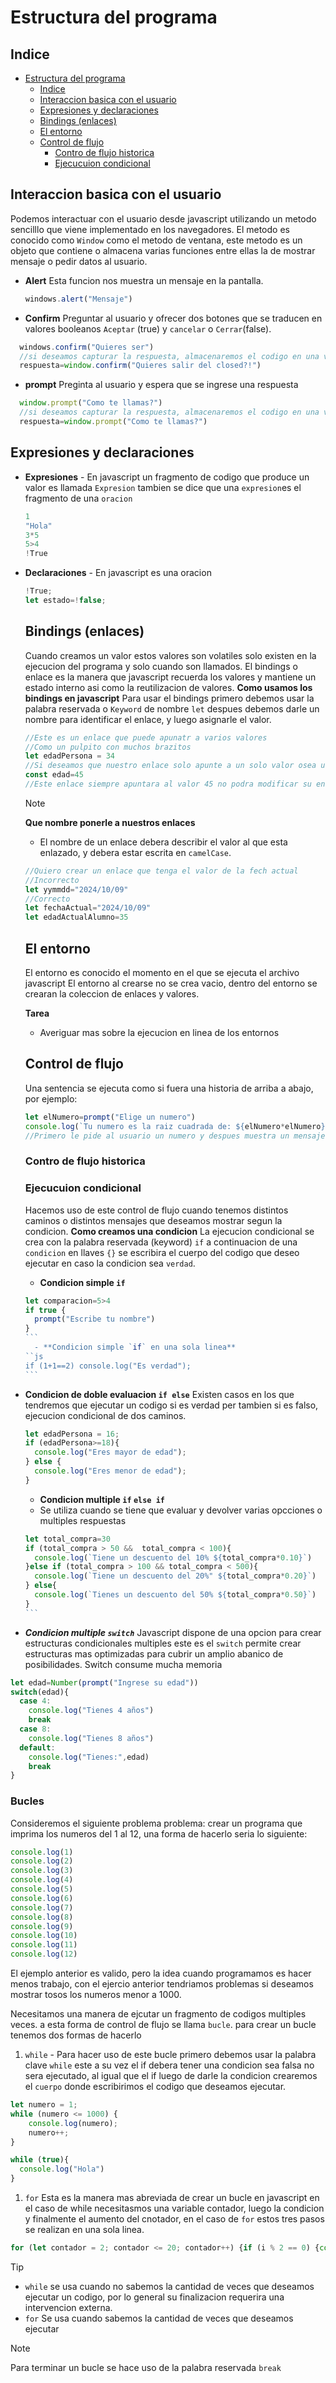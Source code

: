 # Estructura del programa
## Indice
- [Estructura del programa](#estructura-del-programa)
  - [Indice](#indice)
  - [Interaccion basica con el usuario](#interaccion-basica-con-el-usuario)
  - [Expresiones y declaraciones](#expresiones-y-declaraciones)
  - [Bindings (enlaces)](#bindings-enlaces)
  - [El entorno](#el-entorno)
  - [Control de flujo](#control-de-flujo)
    - [Contro de flujo historica](#contro-de-flujo-historica)
    - [Ejecucuion condicional](#ejecucuion-condicional)
## Interaccion basica con el usuario
Podemos interactuar con el usuario desde javascript utilizando un metodo sencilllo que viene implementado en los navegadores.
El metodo es conocido como `Window` como el metodo de ventana, este metodo es un objeto que contiene o almacena  varias funciones entre ellas la de mostrar mensaje o pedir datos al usuario. 

- **Alert** Esta funcion nos muestra un mensaje en la pantalla.
  ```js
  windows.alert("Mensaje")
  ```
- **Confirm** Preguntar al usuario y ofrecer dos botones que se traducen en valores booleanos `Aceptar` (true) y `cancelar` o `Cerrar`(false).
```js
  windows.confirm("Quieres ser")
  //si deseamos capturar la respuesta, almacenaremos el codigo en una variable 
  respuesta=window.confirm("Quieres salir del closed?!")
```
- **prompt** Preginta al usuario y espera que se ingrese una respuesta
```js
  window.prompt("Como te llamas?")
  //si deseamos capturar la respuesta, almacenaremos el codigo en una variable 
  respuesta=window.prompt("Como te llamas?")
```
## Expresiones y declaraciones
- **Expresiones** - En javascript un fragmento de codigo que produce un valor es llamada `Expresion` tambien se dice que una `expresion`es el fragmento de una `oracion`
  ```js
  1
  "Hola"
  3*5
  5>4
  !True
  ``` 
- **Declaraciones** - En javascript es una oracion 
  ```js
  !True;
  let estado=!false;
  ```

  ## Bindings (enlaces)
  Cuando creamos un valor estos valores son volatiles solo existen en la ejecucion del programa y solo cuando son llamados.
  El bindings o enlace es la manera que javascript recuerda los valores y mantiene un estado interno asi como la reutilizacion de valores.
  **Como usamos los bindings en javascript**
  Para usar el bindings primero debemos usar la palabra reservada o `Keyword` de nombre `let` despues debemos darle un nombre para identificar el enlace, y luego asignarle el valor.
  ```js
  //Este es un enlace que puede apunatr a varios valores
  //Como un pulpito con muchos brazitos
  let edadPersona = 34
  //Si deseamos que nuestro enlace solo apunte a un solo valor osea un pulpito con un solo brazito, entonces para crear este enlace debemos hacer uso del keyword const
  const edad=45
  //Este enlace siempre apuntara al valor 45 no podra modificar su enlace a otro valor
  ```
  > [!NOTE]
  > **Que nombre ponerle a nuestros enlaces**
  - El nombre de un enlace debera describir el valor al que esta enlazado, y debera estar escrita en `camelCase`.
  ```js
  //Quiero crear un enlace que tenga el valor de la fech actual
  //Incorrecto
  let yymmdd="2024/10/09" 
  //Correcto
  let fechaActual="2024/10/09"
  let edadActualAlumno=35
  ```
  
  ## El entorno
  El entorno es conocido el momento en el que se ejecuta el archivo javascript 
  El entorno al crearse no se crea vacio, dentro del entorno se crearan la coleccion de enlaces y valores.

  **Tarea** 
  - Averiguar mas sobre la ejecucion en linea de los entornos
  

  ## Control de flujo
  Una sentencia se ejecuta como si fuera una historia de arriba a abajo, por ejemplo:
  ```js
  let elNumero=prompt("Elige un numero")
  console.log(`Tu numero es la raiz cuadrada de: ${elNumero*elNumero}`)
  //Primero le pide al usuario un numero y despues muestra un mensaje y el cuadrado de ese numero
  ```
  ### Contro de flujo historica
  ### Ejecucuion condicional
  Hacemos uso de este control de flujo cuando tenemos distintos caminos o distintos mensajes que deseamos mostrar segun la condicion.
  **Como creamos una condicion**
  La ejecucion condicional se crea con la palabra reservada (keyword) `if` a continuacion de una `condicion` en llaves `{}` se escribira el cuerpo del codigo que deseo ejecutar en caso la condicion sea `verdad`.

  - **Condicion simple `if`**
  ````js
  let comparacion=5>4
  if true {
    prompt("Escribe tu nombre")
  }
  ```
    - **Condicion simple `if` en una sola linea**
  ``js
  if (1+1==2) console.log("Es verdad");
  ```
- **Condicion de doble evaluacion `if else`**
  Existen casos en los que tendremos que ejecutar un codigo si es verdad per tambien si es falso, ejecucion condicional de dos caminos.
  ```js
  let edadPersona = 16;
  if (edadPersona>=18){
    console.log("Eres mayor de edad");
  } else {
    console.log("Eres menor de edad");
  }
  ```
  - **Condicion multiple `if` `else if`**
  - Se utiliza cuando se tiene que evaluar y devolver varias opcciones o multiples respuestas
  ````js
  let total_compra=30
  if (total_compra > 50 &&  total_compra < 100){
    console.log(`Tiene un descuento del 10% ${total_compra*0.10}`)
  }else if (total_compra > 100 && total_compra < 500){
    console.log(`Tiene un descuento del 20%" ${total_compra*0.20}`)
  } else{
    console.log(`Tienes un descuento del 50% ${total_compra*0.50}`)
  }
  ```
- ***Condicion multiple `switch`***
Javascript dispone de una opcion para crear estructuras condicionales multiples este es el `switch` permite crear estructuras mas optimizadas para cubrir un amplio abanico de posibilidades. 
Switch consume mucha memoria
```js
let edad=Number(prompt("Ingrese su edad"))
switch(edad){
  case 4:
    console.log("Tienes 4 años")
    break 
  case 8:
    console.log("Tienes 8 años")
  default:
    console.log("Tienes:",edad)
    break
}

```

### Bucles 
Consideremos el siguiente problema problema:
crear un programa que imprima los numeros del 1 al 12, una forma de hacerlo seria lo siguiente:

```js
console.log(1)
console.log(2)
console.log(3)  
console.log(4)
console.log(5)
console.log(6)  
console.log(7)
console.log(8)
console.log(9)  
console.log(10)
console.log(11)
console.log(12)  
```
El ejemplo anterior es valido, pero la idea cuando programamos es hacer menos trabajo, con el ejercio anterior tendriamos problemas si deseamos mostrar tosos los numeros menor a 1000.

Necesitamos una manera de ejcutar un fragmento de codigos multiples veces. a esta forma de control de flujo se llama `bucle`.
para crear un bucle tenemos dos formas de hacerlo 
1. `while` - Para hacer uso de este bucle primero debemos usar la palabra clave `while` este a su vez el if debera tener una condicion sea falsa no sera ejecutado, al igual que el if luego de darle la condicion crearemos el `cuerpo` donde escribirimos el codigo que deseamos ejecutar.
```js
let numero = 1;
while (numero <= 1000) {
    console.log(numero);
    numero++;
}

while (true){
  console.log("Hola")
}
```

1. `for` Esta es la manera mas abreviada de crear un bucle en javascript en el caso de while necesitasmos una variable contador, luego la condicion y finalmente el aumento del cnotador, en el caso de `for` estos tres pasos se realizan en una sola linea.
```js
for (let contador = 2; contador <= 20; contador++) {if (i % 2 == 0) {console.log(contador);}}
```

> [!TIP]
> - `while` se usa cuando no sabemos la cantidad de veces que deseamos ejecutar un codigo, por lo general su finalizacion requerira una intervencion externa.
> - `for` Se usa cuando sabemos la cantidad de veces que deseamos ejecutar 


>[!NOTE]
>Para terminar un bucle se hace uso de la palabra reservada `break`